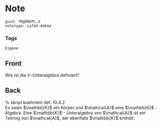 # Note
```
guid: fMgRHEPC.G
notetype: LaTeX-deb4a
```

### Tags
```
Eigene
```

## Front
Wie ist die $\mathbb{K}$-Unteralgebra definiert?

## Back
<div>% skript kuehnlein def. 10.4.2</div><div>
</div>Es seien $\mathbb{K}$ ein Körper und $\mathcal{A}$ eine $\mathbb{K}$ -Algebra. Eine $\mathbb{K}$ - Unteralgebra von $\mathcal{A}$ ist ein Teilring von $\mathcal{A}$, der ebenfalls $\mathbb{K}$ enthält.
